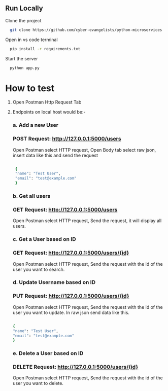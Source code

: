 
## Run Locally

Clone the project

```bash
  git clone https://github.com/cyber-evangelists/python-microservices
```

Open in vs code terminal

```bash
  pip install -r requirements.txt
```

Start the server

```bash
  python app.py
```

# How to test

1. Open Postman Http Request Tab

2. Endpoints on local host would be:-

    ###  a. Add a new User
    ###   POST Request: http://127.0.0.1:5000/users 
    Open Postman select HTTP request, Open Body tab select raw json, insert data like this and send the request
   ```bash

    {
    "name": "Test User",
    "email": "test@example.com"
    }
    ```
  
    ### b.  Get all users
    ###   GET Request: http://127.0.0.1:5000/users
    Open Postman select HTTP request, Send the request, it will display all users.

    ### c.  Get a User based on ID
    ###   GET Request: http://127.0.0.1:5000/users/{id}
    Open Postman select HTTP request, Send the request with the id of the user you want to search.
    
    
    ###  d. Update Username based on ID
    ###   PUT Request: http://127.0.0.1:5000/users/{id} 
    Open Postman select HTTP request, Send the request with the id of the user you want to update.
    In raw json send data like this.
     ```bash

    {
    "name": "Test User",
    "email": "test@example.com"
    }
    ```
    ### e.  Delete a User based on ID
    ###   DELETE Request: http://127.0.0.1:5000/users/{id} 
    Open Postman select HTTP request, Send the request with the id of the user you want to delete.


